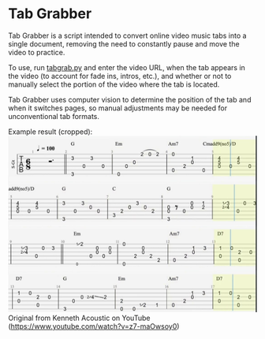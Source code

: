 # Tab Grabber

Tab Grabber is a script intended to convert online video music tabs into a single document, removing the need to constantly pause and move the video to practice.

To use, run [tabgrab.py](tabgrab.py) and enter the video URL, when the tab appears in the video (to account for fade ins, intros, etc.), and whether or not to manually select the portion of the video where the tab is located.

Tab Grabber uses computer vision to determine the position of the tab and when it switches pages, so manual adjustments may be needed for unconventional tab formats.

Example result (cropped):
![ExampleSheet](Examples/PutYourHeadOnMyShoulderEasyVersionPaulAnkaFingerstyleGuitarTABChordsLyrics.jpg)
Original from Kenneth Acoustic on YouTube (https://www.youtube.com/watch?v=z7-maOwsoy0)